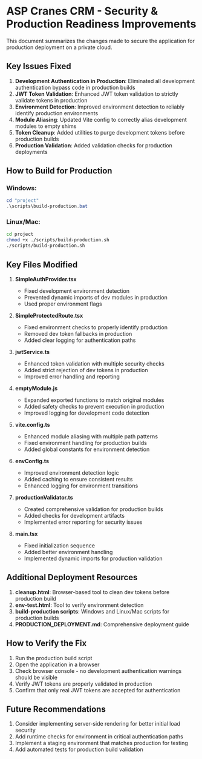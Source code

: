 # ASP Cranes CRM - Security & Production Readiness Improvements

This document summarizes the changes made to secure the application for production deployment on a private cloud.

## Key Issues Fixed

1. **Development Authentication in Production**: Eliminated all development authentication bypass code in production builds
2. **JWT Token Validation**: Enhanced JWT token validation to strictly validate tokens in production
3. **Environment Detection**: Improved environment detection to reliably identify production environments
4. **Module Aliasing**: Updated Vite config to correctly alias development modules to empty shims
5. **Token Cleanup**: Added utilities to purge development tokens before production builds
6. **Production Validation**: Added validation checks for production deployments

## How to Build for Production

### Windows:
```powershell
cd "project"
.\scripts\build-production.bat
```

### Linux/Mac:
```bash
cd project
chmod +x ./scripts/build-production.sh
./scripts/build-production.sh
```

## Key Files Modified

1. **SimpleAuthProvider.tsx**
   - Fixed development environment detection
   - Prevented dynamic imports of dev modules in production
   - Used proper environment flags

2. **SimpleProtectedRoute.tsx**
   - Fixed environment checks to properly identify production
   - Removed dev token fallbacks in production
   - Added clear logging for authentication paths

3. **jwtService.ts**
   - Enhanced token validation with multiple security checks
   - Added strict rejection of dev tokens in production
   - Improved error handling and reporting

4. **emptyModule.js**
   - Expanded exported functions to match original modules
   - Added safety checks to prevent execution in production
   - Improved logging for development code detection

5. **vite.config.ts**
   - Enhanced module aliasing with multiple path patterns
   - Fixed environment handling for production builds
   - Added global constants for environment detection

6. **envConfig.ts**
   - Improved environment detection logic
   - Added caching to ensure consistent results
   - Enhanced logging for environment transitions

7. **productionValidator.ts**
   - Created comprehensive validation for production builds
   - Added checks for development artifacts
   - Implemented error reporting for security issues

8. **main.tsx**
   - Fixed initialization sequence
   - Added better environment handling
   - Implemented dynamic imports for production validation

## Additional Deployment Resources

1. **cleanup.html**: Browser-based tool to clean dev tokens before production build
2. **env-test.html**: Tool to verify environment detection
3. **build-production scripts**: Windows and Linux/Mac scripts for production builds
4. **PRODUCTION_DEPLOYMENT.md**: Comprehensive deployment guide

## How to Verify the Fix

1. Run the production build script
2. Open the application in a browser
3. Check browser console - no development authentication warnings should be visible
4. Verify JWT tokens are properly validated in production
5. Confirm that only real JWT tokens are accepted for authentication

## Future Recommendations

1. Consider implementing server-side rendering for better initial load security
2. Add runtime checks for environment in critical authentication paths
3. Implement a staging environment that matches production for testing
4. Add automated tests for production build validation
